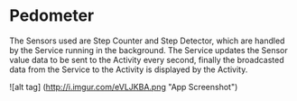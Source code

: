 # Pedometer
The Sensors used are Step Counter and Step Detector, which are handled by the Service running in the background. The Service updates the Sensor value data to be sent to the Activity every second, finally the broadcasted data from the Service to the Activity is displayed by the Activity.

![alt tag] (http://i.imgur.com/eVLJKBA.png "App Screenshot")
